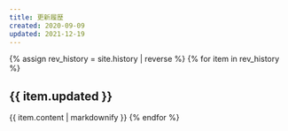 ```yaml
---
title: 更新履歴
created: 2020-09-09
updated: 2021-12-19
---
```

{% assign rev_history = site.history | reverse %}
{% for item in rev_history %}
## <a name="{{ item.updated }}">{{ item.updated }}</a>
{{ item.content | markdownify }}
{% endfor %}
